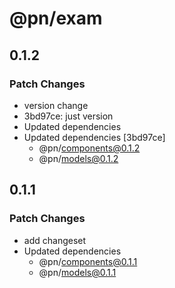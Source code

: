# @pn/exam

## 0.1.2

### Patch Changes

- version change
- 3bd97ce: just version
- Updated dependencies
- Updated dependencies [3bd97ce]
  - @pn/components@0.1.2
  - @pn/models@0.1.2

## 0.1.1

### Patch Changes

- add changeset
- Updated dependencies
  - @pn/components@0.1.1
  - @pn/models@0.1.1
